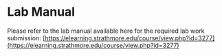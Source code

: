 # Lab Manual
Please refer to the lab manual available here for the required lab work submission: [https://elearning.strathmore.edu/course/view.php?id=3277](https://elearning.strathmore.edu/course/view.php?id=3277)

